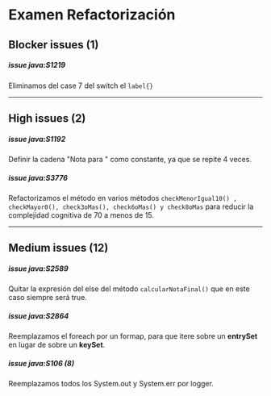 # Examen Refactorización

## Blocker issues (1)

##### issue java:S1219
Eliminamos del case 7 del switch el ```label{}```

---

## High issues (2)

##### issue java:S1192
Definir la cadena "Nota para " como constante, ya que se repite 4 veces.

##### issue java:S3776
Refactorizamos el método en varios métodos ```checkMenorIgual10() , checkMayor0(), check3oMas(), check6oMas() y check8oMas``` para reducir la complejidad cognitiva de 70 a menos de 15.

---

## Medium issues (12)

##### issue java:S2589
Quitar la expresión del else del método ```calcularNotaFinal()``` que en este caso siempre será true.

##### issue java:S2864
Reemplazamos el foreach por un formap, para que itere sobre un **entrySet** en lugar de sobre un **keySet**.

##### issue java:S106 (8)
Reemplazamos todos los System.out y System.err por logger.